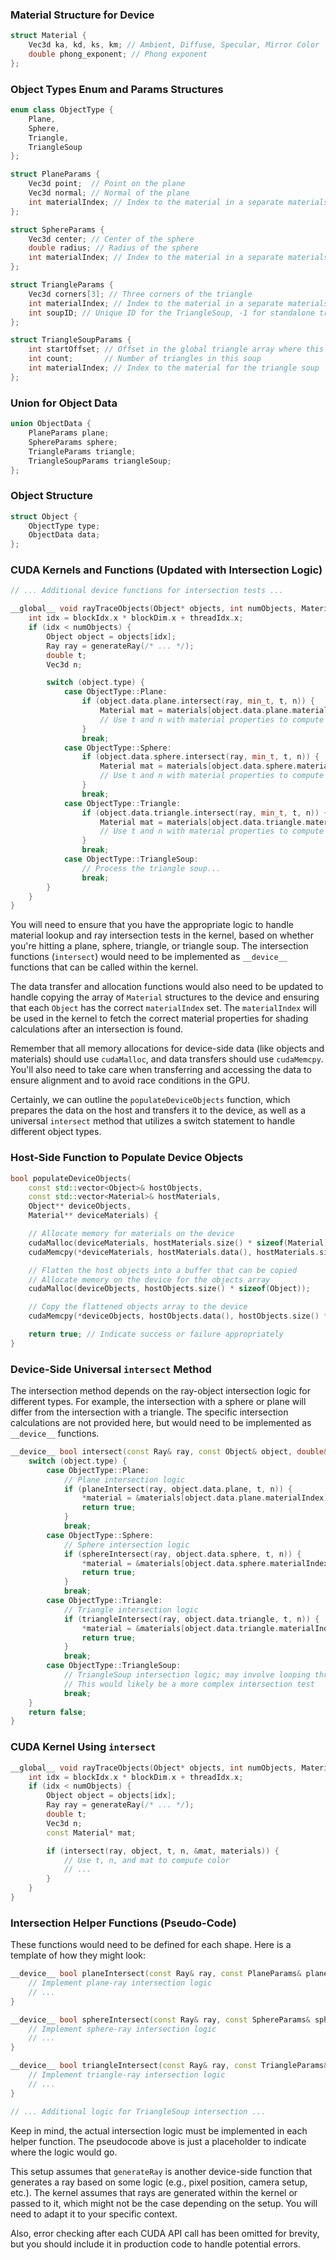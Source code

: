 
### Material Structure for Device

```cpp
struct Material {
    Vec3d ka, kd, ks, km; // Ambient, Diffuse, Specular, Mirror Color
    double phong_exponent; // Phong exponent
};
```

### Object Types Enum and Params Structures

```cpp
enum class ObjectType {
    Plane,
    Sphere,
    Triangle,
    TriangleSoup
};

struct PlaneParams {
    Vec3d point;  // Point on the plane
    Vec3d normal; // Normal of the plane
    int materialIndex; // Index to the material in a separate materials array
};

struct SphereParams {
    Vec3d center; // Center of the sphere
    double radius; // Radius of the sphere
    int materialIndex; // Index to the material in a separate materials array
};

struct TriangleParams {
    Vec3d corners[3]; // Three corners of the triangle
    int materialIndex; // Index to the material in a separate materials array
    int soupID; // Unique ID for the TriangleSoup, -1 for standalone triangles
};

struct TriangleSoupParams {
    int startOffset; // Offset in the global triangle array where this soup's triangles start
    int count;       // Number of triangles in this soup
    int materialIndex; // Index to the material for the triangle soup
};
```

### Union for Object Data

```cpp
union ObjectData {
    PlaneParams plane;
    SphereParams sphere;
    TriangleParams triangle;
    TriangleSoupParams triangleSoup;
};
```

### Object Structure

```cpp
struct Object {
    ObjectType type;
    ObjectData data;
};
```

### CUDA Kernels and Functions (Updated with Intersection Logic)

```cpp
// ... Additional device functions for intersection tests ...

__global__ void rayTraceObjects(Object* objects, int numObjects, Material* materials, /* Other parameters */) {
    int idx = blockIdx.x * blockDim.x + threadIdx.x;
    if (idx < numObjects) {
        Object object = objects[idx];
        Ray ray = generateRay(/* ... */);
        double t;
        Vec3d n;

        switch (object.type) {
            case ObjectType::Plane:
                if (object.data.plane.intersect(ray, min_t, t, n)) {
                    Material mat = materials[object.data.plane.materialIndex];
                    // Use t and n with material properties to compute color
                }
                break;
            case ObjectType::Sphere:
                if (object.data.sphere.intersect(ray, min_t, t, n)) {
                    Material mat = materials[object.data.sphere.materialIndex];
                    // Use t and n with material properties to compute color
                }
                break;
            case ObjectType::Triangle:
                if (object.data.triangle.intersect(ray, min_t, t, n)) {
                    Material mat = materials[object.data.triangle.materialIndex];
                    // Use t and n with material properties to compute color
                }
                break;
            case ObjectType::TriangleSoup:
                // Process the triangle soup...
                break;
        }
    }
}
```

You will need to ensure that you have the appropriate logic to handle material lookup and ray intersection tests in the kernel, based on whether you're hitting a plane, sphere, triangle, or triangle soup. The intersection functions (`intersect`) would need to be implemented as `__device__` functions that can be called within the kernel.

The data transfer and allocation functions would also need to be updated to handle copying the array of `Material` structures to the device and ensuring that each `Object` has the correct `materialIndex` set. The `materialIndex` will be used in the kernel to fetch the correct material properties for shading calculations after an intersection is found.

Remember that all memory allocations for device-side data (like objects and materials) should use `cudaMalloc`, and data transfers should use `cudaMemcpy`. You'll also need to take care when transferring and accessing the data to ensure alignment and to avoid race conditions in the GPU.

Certainly, we can outline the `populateDeviceObjects` function, which prepares the data on the host and transfers it to the device, as well as a universal `intersect` method that utilizes a switch statement to handle different object types.

### Host-Side Function to Populate Device Objects

```cpp
bool populateDeviceObjects(
    const std::vector<Object>& hostObjects,
    const std::vector<Material>& hostMaterials,
    Object** deviceObjects,
    Material** deviceMaterials) {

    // Allocate memory for materials on the device
    cudaMalloc(deviceMaterials, hostMaterials.size() * sizeof(Material));
    cudaMemcpy(*deviceMaterials, hostMaterials.data(), hostMaterials.size() * sizeof(Material), cudaMemcpyHostToDevice);

    // Flatten the host objects into a buffer that can be copied
    // Allocate memory on the device for the objects array
    cudaMalloc(deviceObjects, hostObjects.size() * sizeof(Object));

    // Copy the flattened objects array to the device
    cudaMemcpy(*deviceObjects, hostObjects.data(), hostObjects.size() * sizeof(Object), cudaMemcpyHostToDevice);

    return true; // Indicate success or failure appropriately
}
```

### Device-Side Universal `intersect` Method

The intersection method depends on the ray-object intersection logic for different types. For example, the intersection with a sphere or plane will differ from the intersection with a triangle. The specific intersection calculations are not provided here, but would need to be implemented as `__device__` functions.

```cpp
__device__ bool intersect(const Ray& ray, const Object& object, double& t, Vec3d& n, const Material** material, const Material* materials) {
    switch (object.type) {
        case ObjectType::Plane:
            // Plane intersection logic
            if (planeIntersect(ray, object.data.plane, t, n)) {
                *material = &materials[object.data.plane.materialIndex];
                return true;
            }
            break;
        case ObjectType::Sphere:
            // Sphere intersection logic
            if (sphereIntersect(ray, object.data.sphere, t, n)) {
                *material = &materials[object.data.sphere.materialIndex];
                return true;
            }
            break;
        case ObjectType::Triangle:
            // Triangle intersection logic
            if (triangleIntersect(ray, object.data.triangle, t, n)) {
                *material = &materials[object.data.triangle.materialIndex];
                return true;
            }
            break;
        case ObjectType::TriangleSoup:
            // TriangleSoup intersection logic; may involve looping through triangles
            // This would likely be a more complex intersection test
            break;
    }
    return false;
}
```

### CUDA Kernel Using `intersect`

```cpp
__global__ void rayTraceObjects(Object* objects, int numObjects, Material* materials, /* Other parameters */) {
    int idx = blockIdx.x * blockDim.x + threadIdx.x;
    if (idx < numObjects) {
        Object object = objects[idx];
        Ray ray = generateRay(/* ... */);
        double t;
        Vec3d n;
        const Material* mat;

        if (intersect(ray, object, t, n, &mat, materials)) {
            // Use t, n, and mat to compute color
            // ...
        }
    }
}
```

### Intersection Helper Functions (Pseudo-Code)

These functions would need to be defined for each shape. Here is a template of how they might look:

```cpp
__device__ bool planeIntersect(const Ray& ray, const PlaneParams& plane, double& t, Vec3d& n) {
    // Implement plane-ray intersection logic
    // ...
}

__device__ bool sphereIntersect(const Ray& ray, const SphereParams& sphere, double& t, Vec3d& n) {
    // Implement sphere-ray intersection logic
    // ...
}

__device__ bool triangleIntersect(const Ray& ray, const TriangleParams& triangle, double& t, Vec3d& n) {
    // Implement triangle-ray intersection logic
    // ...
}

// ... Additional logic for TriangleSoup intersection ...
```

Keep in mind, the actual intersection logic must be implemented in each helper function. The pseudocode above is just a placeholder to indicate where the logic would go.

This setup assumes that `generateRay` is another device-side function that generates a ray based on some logic (e.g., pixel position, camera setup, etc.). The kernel assumes that rays are generated within the kernel or passed to it, which might not be the case depending on the setup. You will need to adapt it to your specific context.

Also, error checking after each CUDA API call has been omitted for brevity, but you should include it in production code to handle potential errors.
